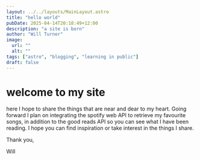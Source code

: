 ```yaml
---
layout: ../../layouts/MainLayout.astro
title: "hello world"
pubDate: 2025-04-14T20:18:49+12:00
description: "a site is born"
author: "Will Turner"
image:
  url: ""
  alt: ""
tags: ["astro", "blogging", "learning in public"]
draft: false
---
```


# welcome to my site

here I hope to share the things that are near and dear to my heart. Going forward I plan on integrating the spotify web API to retrieve my favourite songs, in addition to the good reads API so you can see what I have been reading. I hope you can find inspiration or take interest in the things I share.
  
Thank you,  
  
Will
